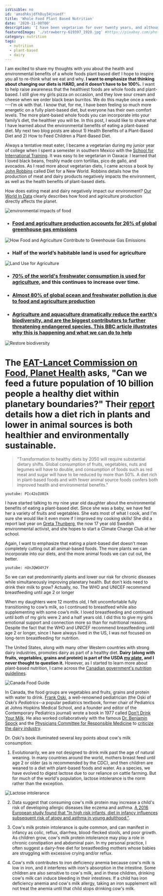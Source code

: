 ```yaml
---
isVisible: no
id: 'amsdhksjdfh8uy34jnsedf'
title: 'Whole Food Plant Based Nutrition'
date: '2020-11-08T00'
description: 'I have been vegetarian for over twenty years, and although I knew that a fully plant-based diet was best for the environment, I always thought it was nutritionally incomplete.  It always seemed too impossible to have a healthy and balanced diet without any animal products. I recently took a course in plant-based nutrition and now feel confident being plant-based for myself and my family, and recommending plant-based diets for children'
featuredImage: './strawberry-619397_1920.jpg' #https://pixabay.com/photos/strawberry-show-red-finger-hand-619397/
category: nutrition
tags:
  - nutrition
  - plant-based
  - dairy
---
```


I am excited to share my thoughts with you about the health and environmental benefits of a whole foods plant based diet! I hope to inspire you all to re-think what we eat and why. **I want to emphasize that thinking about changing our diets is HARD, and it doesn’t have to be 100%.** I want to help raise awareness that the healthiest foods are whole foods and plant-based. I still give my girls pizza on occasion, and they love sour cream and cheese when we order black bean burritos. We do this maybe once a week----I’m ok with that. I know that, for me, I have been feeling so much more energetic on a fully plant-based diet, but everyone has their own comfort levels. The more plant-based whole foods you can incorporate into your family’s diet, the healthier you will be. In this post, I would like to share what I have learned about the environmental benefits of eating a plant-based diet. My next two blog posts are about 1) Health Benefits of a Plant-Based Diet and 2) How to Feed Children a Plant-Based Diet.

Always a tentative meat eater, I became a vegetarian during my junior year of college when I spent a semester in southern Mexico with the [School for International Training](https://www.sit.edu/). It was easy to be vegetarian in Oaxaca: I learned that I loved black beans, freshly made corn tortillas, pico de gallo, and avocados. As I read more about vegetarian diets, I came across a book by [John Robbins](https://www.johnrobbins.info/) called Diet for a New World. Robbins details how the production of meat and dairy products negatively impacts the environment, as well as the health benefits of plant-based diets.

How does eating meat and dairy negatively impact our environment? [Our World In Data](https://ourworldindata.org/environmental-impacts-of-food) clearly describes how food and agriculture production directly affects the planet.

![environmental impacts of food](./What-are-the-environmental-impacts-of-agriculture-800x518.png)

- ### [Food and agriculture production accounts for **26%** of global greenhouse gas emissions](https://ourworldindata.org/food-ghg-emissions)

![How Food and Agriculture Contribute to Greenhouse Gas Emissions](https://ourworldindata.org/uploads/2019/11/How-much-of-GHGs-come-from-food-544x550.png)

- ### Half of the world’s habitable land is used for agriculture

![Land Use for Agriculture](https://ourworldindata.org/uploads/2020/01/Global-land-use-graphic-800x506.png)

- ### [70% of the world's freshwater consumption is used for agriculture](https://ourworldindata.org/water-use-stress), and this continues to increase over time.

- ### [Almost 80% of global ocean and freshwater pollution is due to food and agriculture production](https://foodprint.org/issues/how-industrial-agriculture-affects-our-water/)

- ### [Agriculture and aquaculture dramatically reduce the earth's biodiversity, and are the biggest contributors to further threatening endangered species. This BBC article illustrates why this is happening and what we can do to help](https://www.bbc.com/news/science-environment-54357899)

![Restore biodiversity](https://ichef.bbci.co.uk/news/800/cpsprodpb/7007/production/_114697682_biodiversity_restore_plan_gra640-nc.png)

# The [EAT-Lancet Commission on Food, Planet Health](https://eatforum.org/eat-lancet-commission/) asks, "Can we feed a future population of 10 billion people a healthy diet within planetary boundaries?" Their [report](https://eatforum.org/eat-lancet-commission/eat-lancet-commission-summary-report/) details how a diet rich in plants and lower in animal sources is both healthier and environmentally sustainable.

> "Transformation to healthy diets by 2050 will require substantial dietary shifts. Global consumption of fruits, vegetables, nuts and legumes will have to double, and consumption of foods such as red meat and sugar will have to be reduced by more than 50%. A diet rich in plant-based foods and with fewer animal source foods confers both improved health and environmental benefits."

`youtube: PIc42oIU0Ik`

I have started talking to my nine year old daughter about the environmental benefits of eating a plant-based diet. Since she was a baby, we have fed her a variety of fruits and vegetables. She eats most of what I cook, and I'm sure she would like it even more if I improved my cooking skills! She did a report last year on [Greta Thunberg](https://en.wikipedia.org/wiki/Greta_Thunberg), the now 17 year old Swedish environmental activist, and she hopes to start a Climate Change Club at her school.

Again, I want to emphasize that eating a plant-based diet doesn't mean completely cutting out all animal-based foods. The more plants we can incorporate into our diets, and the more animal foods we can cut out, the better.

`youtube: nUnJQWO4YJY`

So we can eat predominantly plants and lower our risk for chronic diseases while simultaneously improving planetary health. But don't kids need to drink their milk to grow? Actually, no. The WHO and UNICEF recommend breastfeeding until age 2 or longer

When my daughters were 12 months old, I felt uncomfortable fully transitioning to cow’s milk, so I continued to breastfeed while also supplementing with some cow’s milk. I loved breastfeeding and continued until both of my girls were 2 and a half years old. I did this to give my girls emotional support and connection more so than for nutritional reasons. Despite the fact that the WHO and UNICEF recommend breastfeeding until age 2 or longer, since I have always lived in the US, I was not focused on long-term breastfeeding for nutrition.

The United States, along with many other Western countries with strong dairy industries, promotes dairy as part of a healthy diet. **Dairy (along with fruits, vegetables, grains and protein) is part of the USDA [my plate](https://www.choosemyplate.gov/), and I never thought to question it.** However, as I started to learn more about plant-based nutrition, I came across the [Canadian government's nutrition guidelines](https://food-guide.canada.ca/en/).

![Canada Food Guide](./visual_en.png)

In Canada, the food groups are vegetables and fruits, grains and protein with water to drink. [Frank Oski](https://en.wikipedia.org/wiki/Frank_Oski), a well-renowned pediatrician (the Oski of _Oski’s Pediatrics_--a popular pediatrics textbook, former chair of Pediatrics at Johns Hopkins Medical School, and a founder and editor of the Contemporary Pediatrics journal) wrote a book in 1977 called [Don’t Drink Your Milk](https://www.amazon.com/Dont-Drink-Your-Milk-Frank/dp/1479601659). He also worked collaboratively with the famous [Dr. Benjamin Spock](https://en.wikipedia.org/wiki/Benjamin_Spock) and the [Physicians Committee for Responsible Medicine](https://www.pcrm.org/good-nutrition/nutrition-for-kids) to [criticize the dairy industry](https://greensboro.com/dr-spock-leads-criticism-dairy-industry-denies-charge-that-milk-is-bad-for-children/article_8c6c1569-36a6-5e1a-9532-1d54131bca2c.html).

Dr. Oski's book illuminated several key points about cow's milk consumption:

1. Evolutionarily, we are not designed to drink milk past the age of natural weaning. In many countries around the world, mothers breast feed until age 2 or older (as is recommended by the CDC), and then children are weaned to a diet with plant-based foods and water. As a species, we have evolved to digest lactose due to our reliance on cattle farming. But for much of the world's population, lactose intolerance is the norm rather than the exception.

![Lactose intolerance](./Worldwide_prevalence_of_lactose_intolerance_in_recent_populations.jpg)

2. Data suggest that consuming cow's milk protein may increase a child's risk of developing allergic diseases like eczema and asthma. [A 2016 European study found that "In high risk infants, diet in infancy influences subsequent risk of atopy and asthma in young adulthood."](https://erj.ersjournals.com/content/48/suppl_60/PA4586).

3. Cow's milk protein intolerance is quite common, and can manifest in infancy as colic, reflux, diarrhea, blood-flecked stools, and poor growth. As children grow, cow's milk protein intolerance may play a role in chronic constipation and abdominal pain. In my personal practice, I often suggest a dairy-free diet for breastfeeding mothers whose babies are struggling with excessive crying and/or reflux.

4. Cow's milk contributes to iron deficiency anemia because cow's milk is low in iron, and it interferes with iron's absorption in the intestine. Some children are also sensitive to cow's milk, and in these children, drinking cow's milk can induce bleeding in their intestines. If a child has iron deficiency anemia and cow's milk allergy, taking an iron supplement will not treat the anemia until that child stops drinking cow's milk.
